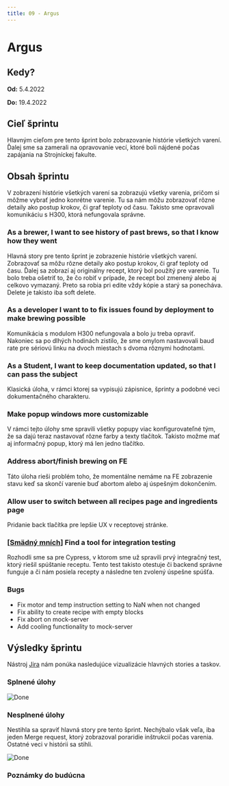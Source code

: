 ```yaml
---
title: 09 - Argus
---
```


# Argus

## Kedy?

**Od:** 5.4.2022

**Do:** 19.4.2022

## Cieľ šprintu

Hlavným cieľom pre tento šprint bolo zobrazovanie histórie všetkých varení. Ďalej sme sa zamerali na opravovanie vecí, ktoré boli nájdené počas zapájania na Strojníckej fakulte.

## Obsah šprintu

V zobrazení histórie všetkých varení sa zobrazujú všetky varenia, pričom si môžme vybrať jedno konrétne varenie. Tu sa nám môžu zobrazovať rôzne detaily ako postup krokov, či graf teploty od času. Takisto sme opravovali komunikáciu s H300, ktorá nefungovala správne.

### As a brewer, I want to see history of past brews, so that I know how they went

Hlavná story pre tento šprint je zobrazenie histórie všetkých varení. Zobrazovať sa môžu rôzne detaily ako postup krokov, či graf teploty od času. Ďalej sa zobrazí aj originálny recept, ktorý bol použitý pre varenie. Tu bolo treba ošetriť to, že čo robiť v prípade, že recept bol zmenený alebo aj celkovo vymazaný. Preto sa robia pri edite vždy kópie a starý sa ponecháva. Delete je takisto iba soft delete.

### As a developer I want to to fix issues found by deployment to make brewing possible

Komunikácia s modulom H300 nefungovala a bolo ju treba opraviť. Nakoniec sa po dlhých hodinách zistilo, že sme omylom nastavovali baud rate pre sériovú linku na dvoch miestach s dvoma rôznymi hodnotami.

### As a Student, I want to keep documentation updated, so that I can pass the subject

Klasická úloha, v rámci ktorej sa vypisujú zápisnice, šprinty a podobné veci dokumentačného charakteru.

### Make popup windows more customizable

V rámci tejto úlohy sme spravili všetky popupy viac konfigurovateľné tým, že sa dajú teraz nastavovať rôzne farby a texty tlačítok. Takisto možme mať aj informačný popup, ktorý má len jedno tlačítko.

### Address abort/finish brewing on FE

Táto úloha rieši problém toho, že momentálne nemáme na FE zobrazenie stavu keď sa skončí varenie buď abortom alebo aj úspešným dokončením.

### Allow user to switch between all recipes page and ingredients page

Pridanie back tlačítka pre lepšie UX v receptovej stránke.

### [[Smädný mních](08.md)] Find a tool for integration testing

Rozhodli sme sa pre Cypress, v ktorom sme už spravili prvý integračný test, ktorý riešil spúštanie receptu. Tento test takisto otestuje či backend správne funguje a či nám posiela recepty a následne ten zvolený úspešne spúšťa.

### Bugs

- Fix motor and temp instruction setting to NaN when not changed
- Fix ability to create recipe with empty blocks
- Fix abort on mock-server
- Add cooling functionality to mock-server

## Výsledky šprintu

Nástroj [Jira](../methodics/jira.md) nám ponúka nasledujúce vizualizácie hlavných stories a taskov.

### Splnené úlohy

![Done](/img/sprints/sprint-09-1.png)

### Nesplnené úlohy

Nestihla sa spraviť hlavná story pre tento šprint. Nechýbalo však veľa, iba jeden Merge request, ktorý zobrazoval poraridie inštrukcií počas varenia. Ostatné veci v histórii sa stihli.

![Done](/img/sprints/sprint-09-2.png)

### Poznámky do budúcna

<!-- ![starfish_retrospective_9.png](/img/starfish_retrospective_9.png) -->
